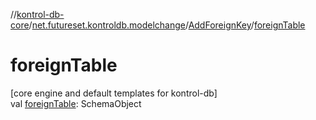 //[kontrol-db-core](../../../index.md)/[net.futureset.kontroldb.modelchange](../index.md)/[AddForeignKey](index.md)/[foreignTable](foreign-table.md)

# foreignTable

[core engine and default templates for kontrol-db]\
val [foreignTable](foreign-table.md): SchemaObject
